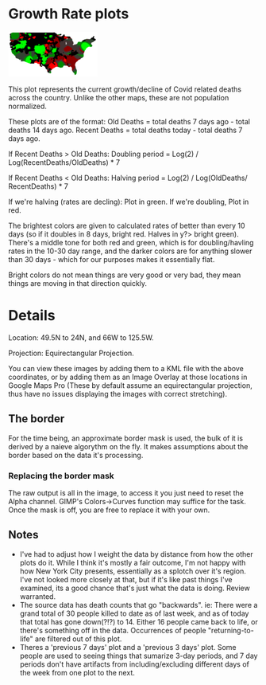 # Growth Rate plots

![US Map, Growth Rate](../../us-doubling-rates-deaths-small.png)

This plot represents the current growth/decline of Covid related deaths across the country.  Unlike the other maps, these are not population normalized.

These plots are of the format: 
Old Deaths = total deaths 7 days ago - total deaths 14 days ago.
Recent Deaths = total deaths today - total deaths 7 days ago.

If Recent Deaths > Old Deaths:
   Doubling period = Log(2) / Log(RecentDeaths/OldDeaths) * 7

If Recent Deaths < Old Deaths:
   Halving period = Log(2) / Log(OldDeaths/ RecentDeaths) * 7

If we're halving (rates are decling): Plot in green.  If we're doubling, Plot in red.

The brightest colors are given to calculated rates of better than every 10 days (so if it doubles in 8 days, bright red.  Halves in y?>  bright green).  There's a middle tone for both red and green, which is for doubling/havling rates in the 10-30 day range, and the darker colors are for anything slower than 30 days - which for our purposes makes it essentially flat.

Bright colors do not mean things are very good or very bad, they mean things are moving in that direction quickly.

# Details

 Location: 49.5N to 24N, and 66W to 125.5W.
 
 Projection: Equirectangular Projection.
 
You can view these images by adding them to a KML file with the above coordinates, or by adding them
as an Image Overlay at those locations in Google Maps Pro (These by default assume an equirectangular projection, thus have no issues displaying the images with correct stretching).

## The border
For the time being, an approximate border mask is used, the bulk of it is derived by a naieve algorythm on the fly.  It makes  assumptions about the border based on the data it's processing.  
### Replacing the border mask
The raw output is all in the image, to access it you just need to reset the Alpha channel.  GIMP's Colors->Curves function may suffice for the task.  Once the mask is off, you are free to replace it with your own.

## Notes
* I've had to adjust how I weight the data by distance from how the other plots do it.  While I think it's mostly a fair outcome, I'm not happy with how New York City presents, essentially as a splotch over it's region.  I've not looked more closely at that, but if it's like past things I've examined, its a good chance that's just what the data is doing.  Review warranted.
* The source data has death counts that go "backwards".  ie: There were a grand total of 30 people killed to date as of last week, and as of today that total has gone down(?!?) to 14.  Either 16 people came back to life, or there's something off in the data.  Occurrences of people "returning-to-life" are filtered out of this plot.
* Theres a 'previous 7 days' plot and a 'previous 3 days' plot.  Some people are used to seeing things that sumarize 3-day periods, and 7 day periods don't have artifacts from including/excluding different days of the week from one plot to the next.

